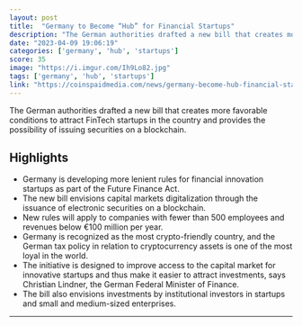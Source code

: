 ```yaml
---
layout: post
title:  "Germany to Become “Hub” for Financial Startups"
description: "The German authorities drafted a new bill that creates more favorable conditions to attract FinTech startups in the country and provides the possibility of issuing securities on a blockchain."
date: "2023-04-09 19:06:19"
categories: ['germany', 'hub', 'startups']
score: 35
image: "https://i.imgur.com/Ih9Lo82.jpg"
tags: ['germany', 'hub', 'startups']
link: "https://coinspaidmedia.com/news/germany-become-hub-financial-startups/"
---
```


The German authorities drafted a new bill that creates more favorable conditions to attract FinTech startups in the country and provides the possibility of issuing securities on a blockchain.

## Highlights

- Germany is developing more lenient rules for financial innovation startups as part of the Future Finance Act.
- The new bill envisions capital markets digitalization through the issuance of electronic securities on a blockchain.
- New rules will apply to companies with fewer than 500 employees and revenues below €100 million per year.
- Germany is recognized as the most crypto-friendly country, and the German tax policy in relation to cryptocurrency assets is one of the most loyal in the world.
- The initiative is designed to improve access to the capital market for innovative startups and thus make it easier to attract investments, says Christian Lindner, the German Federal Minister of Finance.
- The bill also envisions investments by institutional investors in startups and small and medium-sized enterprises.

---
